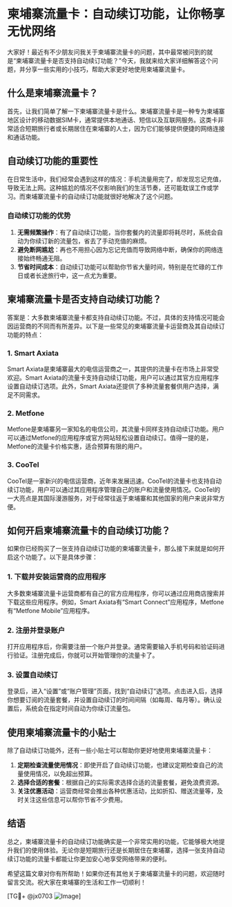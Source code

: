 # 柬埔寨流量卡：自动续订功能，让你畅享无忧网络

大家好！最近有不少朋友问我关于柬埔寨流量卡的问题，其中最常被问到的就是“柬埔寨流量卡是否支持自动续订功能？”今天，我就来给大家详细解答这个问题，并分享一些实用的小技巧，帮助大家更好地使用柬埔寨流量卡。

## 什么是柬埔寨流量卡？

首先，让我们简单了解一下柬埔寨流量卡是什么。柬埔寨流量卡是一种专为柬埔寨地区设计的移动数据SIM卡，通常提供本地通话、短信以及互联网服务。这类卡非常适合短期旅行者或长期居住在柬埔寨的人士，因为它们能够提供便捷的网络连接和通话功能。

## 自动续订功能的重要性

在日常生活中，我们经常会遇到这样的情况：手机流量用完了，却发现忘记充值，导致无法上网。这种尴尬的情况不仅影响我们的生活节奏，还可能耽误工作或学习。而柬埔寨流量卡的自动续订功能就很好地解决了这个问题。

### 自动续订功能的优势

1. **无需频繁操作**：有了自动续订功能，当你套餐内的流量即将耗尽时，系统会自动为你续订新的流量包，省去了手动充值的麻烦。
2. **避免断网尴尬**：再也不用担心因为忘记充值而导致网络中断，确保你的网络连接始终畅通无阻。
3. **节省时间成本**：自动续订功能可以帮助你节省大量时间，特别是在忙碌的工作日或者长途旅行中，这一点尤为重要。

## 柬埔寨流量卡是否支持自动续订功能？

答案是：大多数柬埔寨流量卡都支持自动续订功能。不过，具体的支持情况可能会因运营商的不同而有所差异。以下是一些常见的柬埔寨流量卡运营商及其自动续订功能的特点：

### 1. Smart Axiata

Smart Axiata是柬埔寨最大的电信运营商之一，其提供的流量卡在市场上非常受欢迎。Smart Axiata的流量卡支持自动续订功能，用户可以通过其官方应用程序设置自动续订选项。此外，Smart Axiata还提供了多种流量套餐供用户选择，满足不同需求。

### 2. Metfone

Metfone是柬埔寨另一家知名的电信公司，其流量卡同样支持自动续订功能。用户可以通过Metfone的应用程序或官方网站轻松设置自动续订。值得一提的是，Metfone的流量卡价格实惠，适合预算有限的用户。

### 3. CooTel

CooTel是一家新兴的电信运营商，近年来发展迅速。CooTel的流量卡也支持自动续订功能，用户可以通过其应用程序管理自己的账户和流量使用情况。CooTel的一大亮点是其国际漫游服务，对于经常往返于柬埔寨和其他国家的用户来说非常方便。

## 如何开启柬埔寨流量卡的自动续订功能？

如果你已经购买了一张支持自动续订功能的柬埔寨流量卡，那么接下来就是如何开启这个功能了。以下是具体步骤：

### 1. 下载并安装运营商的应用程序

大多数柬埔寨流量卡运营商都有自己的官方应用程序，你可以通过应用商店搜索并下载这些应用程序。例如，Smart Axiata有“Smart Connect”应用程序，Metfone有“Metfone Mobile”应用程序。

### 2. 注册并登录账户

打开应用程序后，你需要注册一个账户并登录。通常需要输入手机号码和验证码进行验证。注册完成后，你就可以开始管理你的流量卡了。

### 3. 设置自动续订

登录后，进入“设置”或“账户管理”页面，找到“自动续订”选项。点击进入后，选择你想要订阅的流量套餐，并设置自动续订的时间间隔（如每周、每月等）。确认设置后，系统会在指定时间自动为你续订流量包。

## 使用柬埔寨流量卡的小贴士

除了自动续订功能外，还有一些小贴士可以帮助你更好地使用柬埔寨流量卡：

1. **定期检查流量使用情况**：即使开启了自动续订功能，也建议定期检查自己的流量使用情况，以免超出预算。
2. **选择合适的套餐**：根据自己的实际需求选择合适的流量套餐，避免浪费资源。
3. **关注优惠活动**：运营商经常会推出各种优惠活动，比如折扣、赠送流量等，及时关注这些信息可以帮你节省不少费用。

## 结语

总之，柬埔寨流量卡的自动续订功能确实是一个非常实用的功能，它能够极大地提升我们的使用体验。无论你是短期旅行还是长期居住在柬埔寨，选择一张支持自动续订功能的流量卡都能让你更加安心地享受网络带来的便利。

希望这篇文章对你有所帮助！如果你还有其他关于柬埔寨流量卡的问题，欢迎随时留言交流。祝大家在柬埔寨的生活和工作一切顺利！

[TG💪+ @jx0703 ![Image](https://github.com/user-attachments/assets/dbca1d08-cadb-493c-b0ec-ad6f7a83f270)]